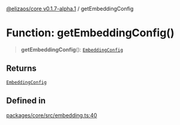 [@elizaos/core v0.1.7-alpha.1](../index.md) / getEmbeddingConfig

# Function: getEmbeddingConfig()

> **getEmbeddingConfig**(): [`EmbeddingConfig`](../type-aliases/EmbeddingConfig.md)

## Returns

[`EmbeddingConfig`](../type-aliases/EmbeddingConfig.md)

## Defined in

[packages/core/src/embedding.ts:40](https://github.com/elizaOS/eliza/blob/main/packages/core/src/embedding.ts#L40)
